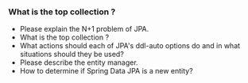 
### What is the top collection ?


- Please explain the N+1 problem of JPA.
- What is the top collection ?
- What actions should each of JPA's ddl-auto options do and in what situations should they be used?
- Please describe the entity manager.
- How to determine if Spring Data JPA is a new entity?

